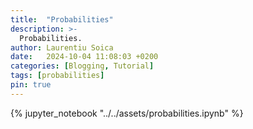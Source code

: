 ```yaml
---
title:  "Probabilities"
description: >-
  Probabilities.
author: Laurentiu Soica
date:   2024-10-04 11:08:03 +0200
categories: [Blogging, Tutorial]
tags: [probabilities]
pin: true
---
```


{% jupyter_notebook "../../assets/probabilities.ipynb" %}